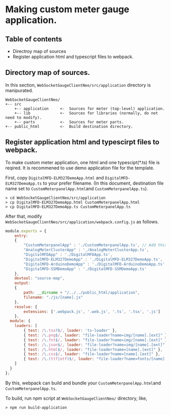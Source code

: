 # Making custom meter gauge application.

## Table of contents
* Directroy map of sources
* Register application html and typescript files to webpack.

## Directory map of sources.
In this section, `WebSocketGaugeClientNeo/src/application` directory is manipurated.

```
WebSocketGaugeClientNeo/
+-- src
	+-- application		<-	Sources for meter (top-level) application.
    +-- lib				<-	Sources for libraries (normally, do not need to modify).
    +-- parts			<-	Sources for meter parts.
+-- public_html 		<-	Build destination directory.
```

## Register application html and typescirpt files to webpack.
To make custom meter application, one html and one typescipt(*.ts) file is reqired.
It is recommened to use demo application file for the template.

First, copy `DigitalMFD-ELM327DemoApp.html` and `DigitalMFD-ELM327DemoApp.ts` to your prefer filename. (In this document, destination file name set to `CustomMeterpanelApp.html`and `CustomMeterpanelApp.ts`).
```
> cd WebSocketGaugeClientNeo/src/application
> cp DigitalMFD-ELM327DemoApp.html CustomMeterpanelApp.html
> cp DigitalMFD-ELM327DemoApp.ts CustomMeterpanelApp.ts
```

After that, modify `WebSocketGaugeClientNeo/src/application/webpack.config.js` as follows.

```js
module.exports = {
    entry:
    {
        "CustomMeterpanelApp" : './CustomMeterpanelApp.ts', // Add this line.
        "AnalogMeterClusterApp" : './AnalogMeterClusterApp.ts',
        "DigitalMFDApp" : './DigitalMFDApp.ts',
        "DigitalMFD-ELM327DemoApp" : './DigitalMFD-ELM327DemoApp.ts',
        "DigitalMFD-ArduinoDemoApp" : './DigitalMFD-ArduinoDemoApp.ts',
        "DigitalMFD-SSMDemoApp" : './DigitalMFD-SSMDemoApp.ts'
    },
    devtool: "source-map",
    output:
    {
        path: __dirname + "/../../public_html/application",
        filename: "./js/[name].js"
    },
    resolve: {
        extensions: ['.webpack.js', '.web.js', '.ts', '.tsx', '.js']
    },
  module: {
    loaders: [
        { test: /\.tsx?$/, loader: 'ts-loader' },
        { test: /\.png$/, loader: "file-loader?name=img/[name].[ext]" },
        { test: /\.fnt$/, loader: "file-loader?name=img/[name].[ext]" },
        { test: /\.json$/, loader: "file-loader?name=img/[name].[ext]" },
        { test: /\.html$/, loader: "file-loader?name=[name].[ext]" },
        { test: /\.css$/, loader: "file-loader?name=[name].[ext]" },
        { test: /\.(ttf|otf)$/, loader: "file-loader?name=fonts/[name].[ext]" }
    ]
  }
};
```

By this, webpack can build and bundle your `CustomMeterpanelApp.html`and `CustomMeterpanelApp.ts`.

To build, run npm script at `WebSocketGaugeClientNeo/` directory, like,
```
> npm run build-application
```

